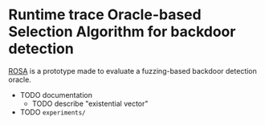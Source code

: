 # **R**untime trace **O**racle-based **S**election **A**lgorithm for backdoor detection

[ROSA](https://genius.com/Marty-robbins-el-paso-lyrics#:~:text=the%20back%20door%20of%20Rosa%27s)
is a prototype made to evaluate a fuzzing-based backdoor detection oracle.

- TODO documentation
    - TODO describe "existential vector"
- TODO `experiments/`
